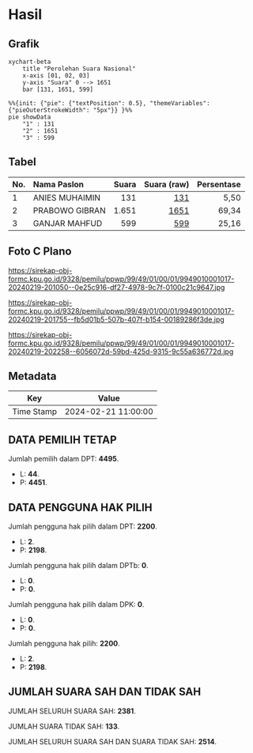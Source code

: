 # Hasil

## Grafik

```mermaid
xychart-beta
    title "Perolehan Suara Nasional"
    x-axis [01, 02, 03]
    y-axis "Suara" 0 --> 1651
    bar [131, 1651, 599]
```

```mermaid
%%{init: {"pie": {"textPosition": 0.5}, "themeVariables": {"pieOuterStrokeWidth": "5px"}} }%%
pie showData
    "1" : 131
    "2" : 1651
    "3" : 599
```

## Tabel

| No. | Nama Paslon    | Suara | Suara (raw) | Persentase |
|:--- |:-------------- | -----:| -----------:| ----------:|
| 1   | ANIES MUHAIMIN | 131   | [131][p-1]  | 5,50       |
| 2   | PRABOWO GIBRAN | 1.651 | [1651][p-2] | 69,34      |
| 3   | GANJAR MAHFUD  | 599   | [599][p-3]  | 25,16      |


[p-1]: https://github.com/gigit-pemilu/pemilu-2024/blob/main/pilpres/hitung-suara/sub/99-luar-negeri/sub/49-hong-kong-republik-rakyat-tiongkok/sub/01-hong-kong-republik-rakyat-tiongkok/sub/0001-hong-kong-republik-rakyat-tiongkok/sub/017-pos-013/sub/paslon-1.txt
[p-2]: https://github.com/gigit-pemilu/pemilu-2024/blob/main/pilpres/hitung-suara/sub/99-luar-negeri/sub/49-hong-kong-republik-rakyat-tiongkok/sub/01-hong-kong-republik-rakyat-tiongkok/sub/0001-hong-kong-republik-rakyat-tiongkok/sub/017-pos-013/sub/paslon-2.txt
[p-3]: https://github.com/gigit-pemilu/pemilu-2024/blob/main/pilpres/hitung-suara/sub/99-luar-negeri/sub/49-hong-kong-republik-rakyat-tiongkok/sub/01-hong-kong-republik-rakyat-tiongkok/sub/0001-hong-kong-republik-rakyat-tiongkok/sub/017-pos-013/sub/paslon-3.txt

## Foto C Plano

https://sirekap-obj-formc.kpu.go.id/9328/pemilu/ppwp/99/49/01/00/01/9949010001017-20240219-201050--0e25c916-df27-4978-9c7f-0100c21c9647.jpg

https://sirekap-obj-formc.kpu.go.id/9328/pemilu/ppwp/99/49/01/00/01/9949010001017-20240219-201755--fb5d01b5-507b-407f-b154-00189286f3de.jpg

https://sirekap-obj-formc.kpu.go.id/9328/pemilu/ppwp/99/49/01/00/01/9949010001017-20240219-202258--6056072d-59bd-425d-9315-9c55a636772d.jpg


## Metadata

| Key        | Value               |
| ---------- | ------------------- |
| Time Stamp | 2024-02-21 11:00:00 |


## DATA PEMILIH TETAP

Jumlah pemilih dalam DPT: **4495**.
 * L: **44**.
 * P: **4451**.

## DATA PENGGUNA HAK PILIH

Jumlah pengguna hak pilih dalam DPT: **2200**.
 * L: **2**.
 * P: **2198**.

Jumlah pengguna hak pilih dalam DPTb: **0**.
 * L: **0**.
 * P: **0**.

Jumlah pengguna hak pilih dalam DPK: **0**.
 * L: **0**.
 * P: **0**.

Jumlah pengguna hak pilih: **2200**.
 * L: **2**.
 * P: **2198**.

## JUMLAH SUARA SAH DAN TIDAK SAH

JUMLAH SELURUH SUARA SAH: **2381**.

JUMLAH SUARA TIDAK SAH: **133**.

JUMLAH SELURUH SUARA SAH DAN SUARA TIDAK SAH: **2514**.


